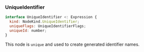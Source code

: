 ### UniqueIdentifier

```js
interface UniqueIdentifier <: Expression {
  kind: NodeKind.UniqueIdentifier;
  uniqueFlags: UniqueIdentifierFlags;
  uniqueId: number;
}
```

This node is `unique` and used to create generated identifier names.
